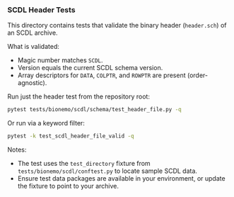 ### SCDL Header Tests

This directory contains tests that validate the binary header (`header.sch`) of an SCDL archive.

What is validated:

- Magic number matches `SCDL`.
- Version equals the current SCDL schema version.
- Array descriptors for `DATA`, `COLPTR`, and `ROWPTR` are present (order-agnostic).

Run just the header test from the repository root:

```bash
pytest tests/bionemo/scdl/schema/test_header_file.py -q
```

Or run via a keyword filter:

```bash
pytest -k test_scdl_header_file_valid -q
```

Notes:

- The test uses the `test_directory` fixture from `tests/bionemo/scdl/conftest.py` to locate sample SCDL data.
- Ensure test data packages are available in your environment, or update the fixture to point to your archive.
